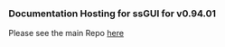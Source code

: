 ### Documentation Hosting for ssGUI for v0.94.01

Please see the main Repo [here](https://github.com/Neko-Box-Coder/ssGUI)
